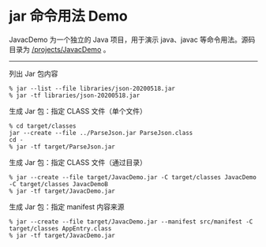# jar 命令用法 Demo

JavacDemo 为一个独立的 Java 项目，用于演示 java、javac 等命令用法。源码目录为 [/projects/JavacDemo](/projects/JavacDemo) 。

---

列出 Jar 包内容

```
% jar --list --file libraries/json-20200518.jar
% jar -tf libraries/json-20200518.jar
```

生成 Jar 包：指定 CLASS 文件（单个文件）

```
% cd target/classes
jar --create --file ../ParseJson.jar ParseJson.class 
cd -
% jar -tf target/ParseJson.jar
```

生成 Jar 包：指定 CLASS 文件（通过目录）

```
% jar --create --file target/JavacDemo.jar -C target/classes JavacDemo -C target/classes JavacDemoB
% jar -tf target/JavacDemo.jar
```

生成 Jar 包：指定 manifest 内容来源

```
% jar --create --file target/JavacDemo.jar --manifest src/manifest -C target/classes AppEntry.class
% jar -tf target/JavacDemo.jar
```
